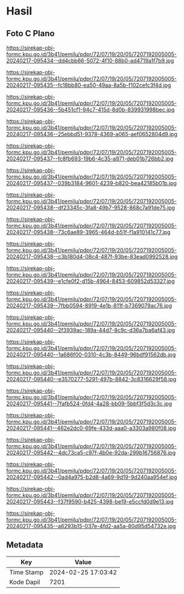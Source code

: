 # Hasil

## Foto C Plano

https://sirekap-obj-formc.kpu.go.id/3b41/pemilu/pdpr/72/07/19/20/05/7207192005005-20240217-095434--dd4cbb66-5072-4f10-88b0-ad4719a1f7b9.jpg

https://sirekap-obj-formc.kpu.go.id/3b41/pemilu/pdpr/72/07/19/20/05/7207192005005-20240217-095435--fc18bb80-ea50-49aa-8a5b-f102cefc3f4d.jpg

https://sirekap-obj-formc.kpu.go.id/3b41/pemilu/pdpr/72/07/19/20/05/7207192005005-20240217-095436--5b451cf1-94c7-415d-8d0b-839931998bec.jpg

https://sirekap-obj-formc.kpu.go.id/3b41/pemilu/pdpr/72/07/19/20/05/7207192005005-20240217-095436--25ebbd51-9378-4369-a065-aef0652804d9.jpg

https://sirekap-obj-formc.kpu.go.id/3b41/pemilu/pdpr/72/07/19/20/05/7207192005005-20240217-095437--fc8fb693-19b6-4c35-a971-deb01b726bb2.jpg

https://sirekap-obj-formc.kpu.go.id/3b41/pemilu/pdpr/72/07/19/20/05/7207192005005-20240217-095437--039b3184-9601-4239-b820-bea42185b01b.jpg

https://sirekap-obj-formc.kpu.go.id/3b41/pemilu/pdpr/72/07/19/20/05/7207192005005-20240217-095438--df23345c-3fa8-49b7-9528-868c7a91de75.jpg

https://sirekap-obj-formc.kpu.go.id/3b41/pemilu/pdpr/72/07/19/20/05/7207192005005-20240217-095438--73c6ae89-3965-464d-b51f-f1a910141c77.jpg

https://sirekap-obj-formc.kpu.go.id/3b41/pemilu/pdpr/72/07/19/20/05/7207192005005-20240217-095438--c3b180d4-08c4-487f-93be-83ead0992528.jpg

https://sirekap-obj-formc.kpu.go.id/3b41/pemilu/pdpr/72/07/19/20/05/7207192005005-20240217-095439--e1cfe0f2-d15b-4964-8453-609852d53327.jpg

https://sirekap-obj-formc.kpu.go.id/3b41/pemilu/pdpr/72/07/19/20/05/7207192005005-20240217-095439--7fbb0594-8919-4e1b-811f-b7369079ac76.jpg

https://sirekap-obj-formc.kpu.go.id/3b41/pemilu/pdpr/72/07/19/20/05/7207192005005-20240217-095440--2f3939ac-189a-44d7-8c9c-d36a7ba6af43.jpg

https://sirekap-obj-formc.kpu.go.id/3b41/pemilu/pdpr/72/07/19/20/05/7207192005005-20240217-095440--1a686f00-0310-4c3b-8449-96bdf91562db.jpg

https://sirekap-obj-formc.kpu.go.id/3b41/pemilu/pdpr/72/07/19/20/05/7207192005005-20240217-095440--e3570277-5291-497b-8842-3c8316629f58.jpg

https://sirekap-obj-formc.kpu.go.id/3b41/pemilu/pdpr/72/07/19/20/05/7207192005005-20240217-095441--7fafb524-0fd4-4a28-bb09-5bbf3f5d3c3c.jpg

https://sirekap-obj-formc.kpu.go.id/3b41/pemilu/pdpr/72/07/19/20/05/7207192005005-20240217-095441--462e2dc0-69fe-433d-aaa0-a3303a980f08.jpg

https://sirekap-obj-formc.kpu.go.id/3b41/pemilu/pdpr/72/07/19/20/05/7207192005005-20240217-095442--4dc73ca5-c97f-4b0e-92da-299b16756876.jpg

https://sirekap-obj-formc.kpu.go.id/3b41/pemilu/pdpr/72/07/19/20/05/7207192005005-20240217-095442--0ad4a975-b2d8-4a69-9d19-9d240aa954ef.jpg

https://sirekap-obj-formc.kpu.go.id/3b41/pemilu/pdpr/72/07/19/20/05/7207192005005-20240217-095443--f37f9590-b425-4398-be19-e5ccfd0d9e13.jpg

https://sirekap-obj-formc.kpu.go.id/3b41/pemilu/pdpr/72/07/19/20/05/7207192005005-20240217-095435--a6293b15-037e-4fd2-aa5a-80d95d54732e.jpg


## Metadata

| Key        | Value               |
| ---------- | ------------------- |
| Time Stamp | 2024-02-25 17:03:42 |
| Kode Dapil | 7201                |



